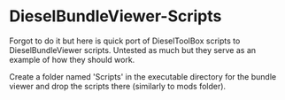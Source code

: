 # DieselBundleViewer-Scripts

Forgot to do it but here is quick port of DieselToolBox scripts to DieselBundleViewer scripts.
Untested as much but they serve as an example of how they should work.

Create a folder named 'Scripts' in the executable directory for the bundle viewer and drop the scripts there (similarly to mods folder).